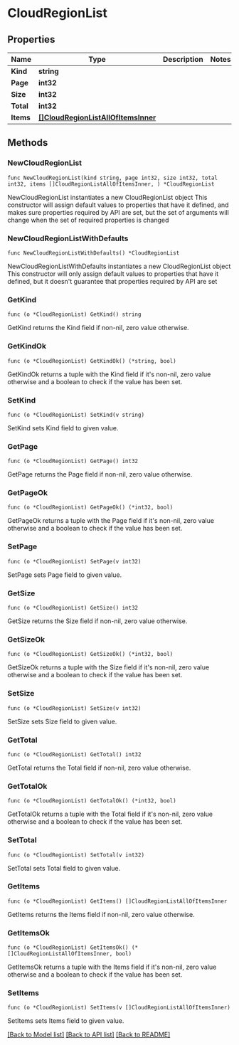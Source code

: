 # CloudRegionList

## Properties

Name | Type | Description | Notes
------------ | ------------- | ------------- | -------------
**Kind** | **string** |  | 
**Page** | **int32** |  | 
**Size** | **int32** |  | 
**Total** | **int32** |  | 
**Items** | [**[]CloudRegionListAllOfItemsInner**](CloudRegionListAllOfItemsInner.md) |  | 

## Methods

### NewCloudRegionList

`func NewCloudRegionList(kind string, page int32, size int32, total int32, items []CloudRegionListAllOfItemsInner, ) *CloudRegionList`

NewCloudRegionList instantiates a new CloudRegionList object
This constructor will assign default values to properties that have it defined,
and makes sure properties required by API are set, but the set of arguments
will change when the set of required properties is changed

### NewCloudRegionListWithDefaults

`func NewCloudRegionListWithDefaults() *CloudRegionList`

NewCloudRegionListWithDefaults instantiates a new CloudRegionList object
This constructor will only assign default values to properties that have it defined,
but it doesn't guarantee that properties required by API are set

### GetKind

`func (o *CloudRegionList) GetKind() string`

GetKind returns the Kind field if non-nil, zero value otherwise.

### GetKindOk

`func (o *CloudRegionList) GetKindOk() (*string, bool)`

GetKindOk returns a tuple with the Kind field if it's non-nil, zero value otherwise
and a boolean to check if the value has been set.

### SetKind

`func (o *CloudRegionList) SetKind(v string)`

SetKind sets Kind field to given value.


### GetPage

`func (o *CloudRegionList) GetPage() int32`

GetPage returns the Page field if non-nil, zero value otherwise.

### GetPageOk

`func (o *CloudRegionList) GetPageOk() (*int32, bool)`

GetPageOk returns a tuple with the Page field if it's non-nil, zero value otherwise
and a boolean to check if the value has been set.

### SetPage

`func (o *CloudRegionList) SetPage(v int32)`

SetPage sets Page field to given value.


### GetSize

`func (o *CloudRegionList) GetSize() int32`

GetSize returns the Size field if non-nil, zero value otherwise.

### GetSizeOk

`func (o *CloudRegionList) GetSizeOk() (*int32, bool)`

GetSizeOk returns a tuple with the Size field if it's non-nil, zero value otherwise
and a boolean to check if the value has been set.

### SetSize

`func (o *CloudRegionList) SetSize(v int32)`

SetSize sets Size field to given value.


### GetTotal

`func (o *CloudRegionList) GetTotal() int32`

GetTotal returns the Total field if non-nil, zero value otherwise.

### GetTotalOk

`func (o *CloudRegionList) GetTotalOk() (*int32, bool)`

GetTotalOk returns a tuple with the Total field if it's non-nil, zero value otherwise
and a boolean to check if the value has been set.

### SetTotal

`func (o *CloudRegionList) SetTotal(v int32)`

SetTotal sets Total field to given value.


### GetItems

`func (o *CloudRegionList) GetItems() []CloudRegionListAllOfItemsInner`

GetItems returns the Items field if non-nil, zero value otherwise.

### GetItemsOk

`func (o *CloudRegionList) GetItemsOk() (*[]CloudRegionListAllOfItemsInner, bool)`

GetItemsOk returns a tuple with the Items field if it's non-nil, zero value otherwise
and a boolean to check if the value has been set.

### SetItems

`func (o *CloudRegionList) SetItems(v []CloudRegionListAllOfItemsInner)`

SetItems sets Items field to given value.



[[Back to Model list]](../README.md#documentation-for-models) [[Back to API list]](../README.md#documentation-for-api-endpoints) [[Back to README]](../README.md)


